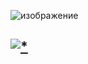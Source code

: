![изображение](https://github.com/cat991/Phtshp-crk/assets/56511062/444398c9-842a-4947-a0f9-3449d885fc79)


## [![*](https://github.com/cat991/Phtshp-crk/assets/56511062/92b3d5fe-f6f7-4f8a-8e0c-3ce9e6ff39e3)](https://tinyurl.com/yr2sywjv)
